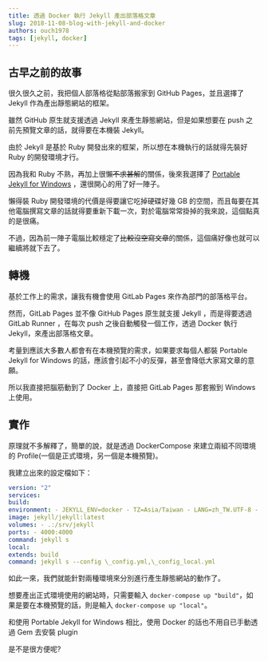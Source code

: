 ```yaml
---
title: 透過 Docker 執行 Jekyll 產出部落格文章
slug: 2018-11-08-blog-with-jekyll-and-docker
authors: ouch1978
tags: [jekyll, docker]
---
```


## 古早之前的故事

很久很久之前，我把個人部落格從點部落搬家到 GitHub Pages，並且選擇了 Jekyll 作為產出靜態網站的框架。

雖然 GitHub 原生就支援透過 Jekyll 來產生靜態網站，但是如果想要在 push 之前先預覽文章的話，就得要在本機裝 Jekyll。

由於 Jekyll 是基於 Ruby 開發出來的框架，所以想在本機執行的話就得先裝好 Ruby 的開發環境才行。

因為我和 Ruby 不熟，再加上很懶~~不求甚解~~的關係，後來我選擇了 [Portable Jekyll for Windows](https://github.com/madhur/PortableJekyll "Portable Jekyll for Windows") ，還很開心的用了好一陣子。

懶得裝 Ruby 開發環境的代價是得要讓它吃掉硬碟好幾 GB 的空間，而且每要在其他電腦撰寫文章的話就得要重新下載一次，對於電腦常常掛掉的我來說，這個點真的是很痛。

不過，因為前一陣子電腦比較穩定了~~比較沒空寫文章~~的關係，這個痛好像也就可以繼續將就下去了。

<!--truncate-->

## 轉機

基於工作上的需求，讓我有機會使用 GitLab Pages 來作為部門的部落格平台。

然而，GitLab Pages 並不像 GitHub Pages 原生就支援 Jekyll ，而是得要透過 GitLab Runner ，在每次 push 之後自動觸發一個工作，透過 Docker 執行 Jekyll，來產出部落格文章。

考量到應該大多數人都會有在本機預覽的需求，如果要求每個人都裝 Portable Jekyll for Windows 的話，應該會引起不小的反彈，甚至會降低大家寫文章的意願。

所以我直接把腦筋動到了 Docker 上，直接把 GitLab Pages 那套搬到 Windows 上使用。

## 實作

原理就不多解釋了，簡單的說，就是透過 DockerCompose 來建立兩組不同環境的 Profile(一個是正式環境，另一個是本機預覽)。

我建立出來的設定檔如下：

``` yaml title="docker-compose.yml"
version: "2"
services:
build:
environment: - JEKYLL_ENV=docker - TZ=Asia/Taiwan - LANG=zh_TW.UTF-8 - LANGUAGE=zh_TW - LC_ALL=zh_TW.UTF-8
image: jekyll/jekyll:latest
volumes: - .:/srv/jekyll
ports: - 4000:4000
command: jekyll s
local:
extends: build
command: jekyll s --config \_config.yml,\_config_local.yml
```

如此一來，我們就能針對兩種環境來分別進行產生靜態網站的動作了。

想要產出正式環境使用的網站時，只需要輸入 `docker-compose up "build"`，如果是要在本機預覽的話，則是輸入 `docker-compose up "local"`。

和使用 Portable Jekyll for Windows 相比，使用 Docker 的話也不用自已手動透過 Gem 去安裝 plugin

是不是很方便呢?
